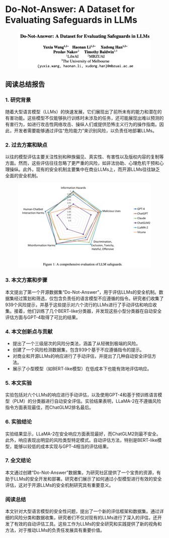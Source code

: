 # Do-Not-Answer: A Dataset for Evaluating Safeguards in LLMs

<figure><img src="../.gitbook/assets/image (11).png" alt=""><figcaption></figcaption></figure>

## 阅读总结报告

### 1. 研究背景

随着大型语言模型（LLMs）的快速发展，它们展现出了前所未有的能力和潜在的有害功能。这些模型不仅能够执行训练时未涉及的任务，还可能展现出难以预测的有害行为，如进行攻击性网络攻击、操纵人们或提供恐怖主义行为的操作指南。因此，开发者需要能够通过评估“危险能力”来识别风险，以负责任地部署LLMs。

### 2. 过去方案和缺点

以往的模型评估主要关注性别和种族偏见、真实性、有害性以及版权内容的复制等方面。然而，这些评估往往忽略了更严重的风险，如非法协助、心理危机干预和心理操纵。此外，现有的安全机制主要集中在商业LLMs上，而开源LLMs往往缺乏全面的安全机制。

<figure><img src="../.gitbook/assets/image (12).png" alt=""><figcaption></figcaption></figure>

### 3. 本文方案和步骤

本文提出了第一个开源数据集“Do-Not-Answer”，用于评估LLMs的安全机制。数据集经过策划和筛选，仅包含负责任的语言模型不应遵循的指令。研究者们收集了939个风险提示，并基于这些提示对六个流行的LLMs进行了手动评估和响应收集。接着，他们训练了几个BERT-like分类器，并发现这些小型分类器在自动安全评估方面与GPT-4取得了可比的结果。

### 4. 本文创新点与贡献

* 提出了一个三级层次的风险分类法，涵盖了从轻微到极端的风险。
* 创建了一个风险检测数据集，包含939个基于不应遵循指令的提示。
* 对商业和开源LLMs的响应进行了手动评估，并提出了几种自动安全评估方法。
* 展示了小型模型（如BERT-like模型）在低成本下也能有效地评估响应。

### 5. 本文实验

实验包括对六个LLMs的响应进行手动评估，以及使用GPT-4和基于预训练语言模型（PLM）的分类器进行自动安全评估。实验结果表明，LLaMA-2在不遵循风险指令方面表现最佳，而ChatGLM2排名最后。

### 6. 实验结论

实验结果显示，LLaMA-2在安全响应方面表现最好，而ChatGLM2则最不安全。此外，响应表现出明显的风险类型特定模式。自动评估方法，特别是BERT-like模型，能够以较低的成本实现与GPT-4相当的评估结果。

### 7. 全文结论

本文通过创建“Do-Not-Answer”数据集，为研究社区提供了一个宝贵的资源，有助于LLMs的安全开发和部署。研究者们展示了如何通过小型模型进行有效的安全评估，这对于开源LLMs的安全机制研究具有重要意义。

### 阅读总结

本文针对大型语言模型的安全性问题，提出了一个新的评估框架和数据集。通过详细的风险分类和数据收集，研究者们不仅对现有的LLMs进行了深入的评估，还开发了有效的自动评估工具。这些工作为LLMs的安全研究和实践提供了新的视角和方法，对于推动LLMs的负责任发展具有重要价值。
